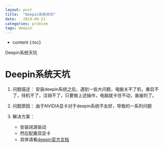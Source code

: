 ```yaml
---
layout: post
title:  "Deepin系统天坑"
date:   2019-09-21
categories: problem
tags: deepin
---
```


* content
{:toc}

Deepin系统天坑






# Deepin系统天坑
1. 问题描述：
安装deepin系统之后，遇到一些大问题，电脑关不了机，重启不了，待机不了，注销不了，只要做上述操作，电脑就卡住不动，废废的了。

2. 问题原因：
由于NVIDIA显卡对于deepin系统不友好，导致的一系列问题

3. 解决方案：
    * 安装闭源驱动
    * 然后配置双显卡
    * 具体请看<a href='https://wiki.deepin.org/wiki/%E6%98%BE%E5%8D%A1#Intel_.26_NVIDIA'>deepin官方文档</a>










